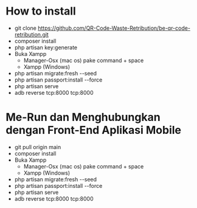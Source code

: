 # How to install

- git clone https://github.com/QR-Code-Waste-Retribution/be-qr-code-retribution.git
- composer install
- php artisan key:generate
- Buka Xampp 
    - Manager-Osx (mac os) pake command + space
    - Xampp (Windows)
- php artisan migrate:fresh --seed
- php artisan passport:install --force
- php artisan serve
- adb reverse tcp:8000 tcp:8000



# Me-Run dan Menghubungkan dengan Front-End Aplikasi Mobile
- git pull origin main
- composer install
- Buka Xampp 
    - Manager-Osx (mac os) pake command + space
    - Xampp (Windows)
- php artisan migrate:fresh --seed
- php artisan passport:install --force
- php artisan serve
- adb reverse tcp:8000 tcp:8000
